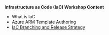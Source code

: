 **Infrastructure as Code (IaC) Workshop Content**

- What is IaC
- Azure ARM Template Authoring
- [IaC Branching and Release Strategy](https://github.com/edm-ms/Workshops/raw/master/IaC/Branching%20Strategy/IaC%20Branching.pptx)

